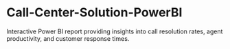 # Call-Center-Solution-PowerBI
Interactive Power BI report providing insights into call resolution rates, agent productivity, and customer response times.
